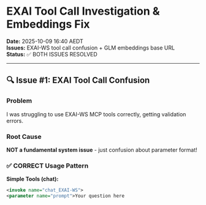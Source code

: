 # EXAI Tool Call Investigation & Embeddings Fix

**Date:** 2025-10-09 16:40 AEDT  
**Issues:** EXAI-WS tool call confusion + GLM embeddings base URL  
**Status:** ✅ BOTH ISSUES RESOLVED

---

## 🔍 Issue #1: EXAI Tool Call Confusion

### Problem
I was struggling to use EXAI-WS MCP tools correctly, getting validation errors.

### Root Cause
**NOT a fundamental system issue** - just confusion about parameter format!

### ✅ CORRECT Usage Pattern

**Simple Tools (chat):**
```xml
<invoke name="chat_EXAI-WS">
<parameter name="prompt">Your question here
